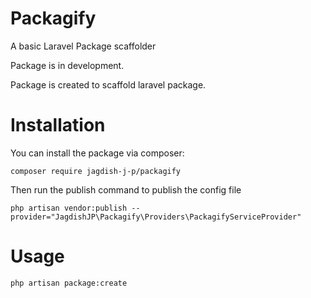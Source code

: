 # Packagify
A basic Laravel Package scaffolder

Package is in development.

Package is created to scaffold laravel package.

# Installation
You can install the package via composer:

```
composer require jagdish-j-p/packagify
```

Then run the publish command to publish the config file

```
php artisan vendor:publish --provider="JagdishJP\Packagify\Providers\PackagifyServiceProvider"
```

# Usage

```
php artisan package:create
```
